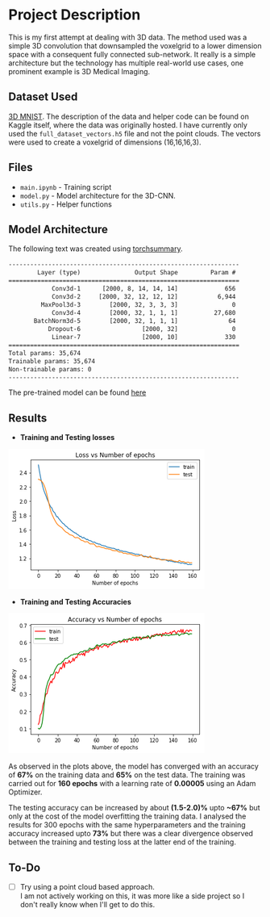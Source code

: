 # Project Description
This is my first attempt at dealing with 3D data. The method used was a simple 3D convolution that downsampled the voxelgrid to a lower dimension space with a consequent fully connected sub-network. It really is a simple architecture but the technology has multiple real-world use cases, one prominent example is 3D Medical Imaging.

## Dataset Used
[3D MNIST](https://www.kaggle.com/daavoo/3d-mnist). The description of the data and helper code can be found on Kaggle itself, where the data was originally hosted. I have currently only used the ```full_dataset_vectors.h5``` file and not the point clouds. The vectors were used to create a voxelgrid of dimensions (16,16,16,3).

## Files
- `main.ipynb` - Training script  
- `model.py` - Model architecture for the 3D-CNN.
- `utils.py` - Helper functions

## Model Architecture
The following text was created using [torchsummary](https://pypi.org/project/torchsummary/).
```
----------------------------------------------------------------
        Layer (type)               Output Shape         Param #
================================================================
            Conv3d-1      [2000, 8, 14, 14, 14]             656
            Conv3d-2     [2000, 32, 12, 12, 12]           6,944
         MaxPool3d-3        [2000, 32, 3, 3, 3]               0
            Conv3d-4        [2000, 32, 1, 1, 1]          27,680
       BatchNorm3d-5        [2000, 32, 1, 1, 1]              64
           Dropout-6                 [2000, 32]               0
            Linear-7                 [2000, 10]             330
================================================================
Total params: 35,674
Trainable params: 35,674
Non-trainable params: 0
----------------------------------------------------------------
```
The pre-trained model can be found [here](https://drive.google.com/file/d/1dejUwoN_97eK4k7TXo6OnKH6QrOg4Jpx/view?usp=sharing)

## Results
- **Training and Testing losses**

<img src = "./loss.png"><br>
- **Training and Testing Accuracies**

<img src = "./accuracy.png">

As observed in the plots above, the model has converged with an accuracy of **67%** on the training data and **65%** on the test data. The training was carried out for **160 epochs** with a learning rate of **0.00005** using an Adam Optimizer.

The testing accuracy can be increased by about **(1.5-2.0)%** upto **~67%** but only at the cost of the model overfitting the training data. I analysed the results for 300 epochs with the same hyperparameters and the training accuracy increased upto **73%** but there was a clear divergence observed between the training and testing loss at the latter end of the training.

## To-Do
- [ ] Try using a point cloud based approach.<br>
I am not actively working on this, it was more like a side project so I don't really know when I'll get to do this.  
